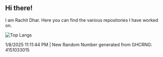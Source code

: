 ## Hi there!

I am Rachit Dhar. Here you can find the various repositories I have worked on.

<!-- [![GitHub Stats](https://github-readme-stats.vercel.app/api?username=rachitdhar&theme=algolia&show_icons=true)](https://github.com/rachitdhar) -->

 ![Top Langs](https://github-readme-stats.vercel.app/api/top-langs/?username=rachitdhar&hide=css,scss,html,jupyter%20notebook,Visual%20Basic%20.NET&theme=algolia)


1/8/2025 11:11:44 PM | New Random Number generated from GHCRNG: 4151033015
